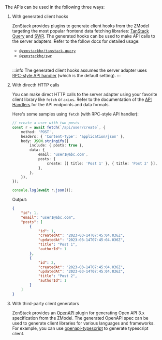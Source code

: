 The APIs can be used in the following three ways:

1. With generated client hooks

    ZenStack provides plugins to generate client hooks from the ZModel targeting the most popular frontend data fetching libraries: [TanStack Query](https://tanstack.com/query/latest) and [SWR](https://swr.vercel.app/). The generated hooks can be used to make API calls to the server adapters. Refer to the follow docs for detailed usage:

    - [`@zenstackhq/tanstack-query`](/docs/reference/plugins/tanstack-query)
    - [`@zenstackhq/swr`](/docs/reference/plugins/swr)
    <br/><br/>

    :::info
    The generated client hooks assumes the server adapter uses [RPC-style API handler](/docs/reference/server-adapters/api-handlers/rpc) (which is the default setting).
    :::

1. With directh HTTP calls

    You can make direct HTTP calls to the server adapter using your favorite client library like `fetch` or `axios`. Refer to the documentation of the [API Handlers](/docs/category/api-handlers) for the API endpoints and data formats.

    Here's some samples using `fetch` (with RPC-style API handler):

    ```ts
    // create a user with two posts
    const r = await fetch(`/api/user/create`, {
        method: 'POST',
        headers: { 'Content-Type': 'application/json' },
        body: JSON.stringify({
            include: { posts: true },
            data: {
                email: 'user1@abc.com',
                posts: {
                    create: [{ title: 'Post 1' }, { title: 'Post 2' }],
                },
            },
        }),
    });

    console.log(await r.json());
    ```

    Output:

    ```json
    {
        "id": 1,
        "email": "user1@abc.com",
        "posts": [
            {
                "id": 1,
                "createdAt": "2023-03-14T07:45:04.036Z",
                "updatedAt": "2023-03-14T07:45:04.036Z",
                "title": "Post 1",
                "authorId": 1
            },
            {
                "id": 2,
                "createdAt": "2023-03-14T07:45:04.036Z",
                "updatedAt": "2023-03-14T07:45:04.036Z",
                "title": "Post 2",
                "authorId": 1
            }
        ]
    }
    ```

1. With third-party client generators

    ZenStack provides an [OpenAPI](/docs/reference/plugins/openapi) plugin for generating Open API 3.x specification from the ZModel. The generated OpenAPI spec can be used to generate client libraries for various languages and frameworks. For example, you can use [openapi-typescript](https://github.com/drwpow/openapi-typescript) to generate typescript client.
